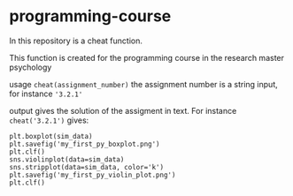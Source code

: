 # programming-course
In this repository is a cheat function. 

This function is created for the programming course in the research master psychology

usage `cheat(assignment_number)` the assignment number is a string input, for instance `'3.2.1'`

output gives the solution of the assigment in text. For instance `cheat('3.2.1')` gives:

````sim_data = np.random.normal(0, 2, 30)
plt.boxplot(sim_data)
plt.savefig('my_first_py_boxplot.png')
plt.clf()
sns.violinplot(data=sim_data)
sns.stripplot(data=sim_data, color='k')
plt.savefig('my_first_py_violin_plot.png')
plt.clf()
